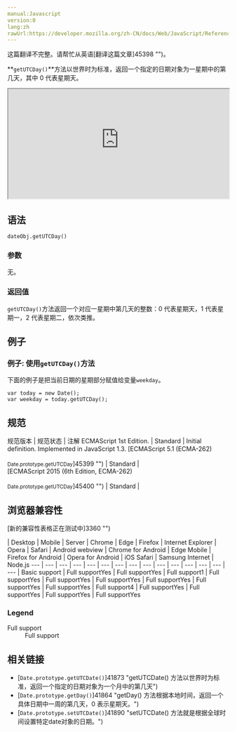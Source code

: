 ```yaml
---
manual:Javascript
version:0
lang:zh
rawUrl:https://developer.mozilla.org/zh-CN/docs/Web/JavaScript/Reference/Global_Objects/Date/getUTCDay
---
```




这篇翻译不完整。请帮忙从英语[翻译这篇文章]45398 "")。






**`getUTCDay()`**方法以世界时为标准，返回一个指定的日期对象为一星期中的第几天，其中 0 代表星期天。

<iframe src='https://interactive-examples.mdn.mozilla.net/pages/js/date-getutcday.html' width='100%' height='250'></iframe>

## 语法<a name="Syntax"></a>

```
dateObj.getUTCDay()
```

### 参数<a name="Parameters"></a>


无。


### 返回值<a name="Returns"></a>


`getUTCDay()`方法返回一个对应一星期中第几天的整数：0 代表星期天，1 代表星期一，2 代表星期二，依次类推。


## 例子<a name="Examples"></a>

### 例子: 使用`getUTCDay()`方法<a name="Example:_Using_getUTCDay"></a>


下面的例子是把当前日期的星期部分赋值给变量`weekday`。


```
var today = new Date();
var weekday = today.getUTCDay();
```

## 规范<a name="规范"></a>

规范版本 | 规范状态 | 注解 
ECMAScript 1st Edition. | Standard | Initial definition. Implemented in JavaScript 1.3. 
[ECMAScript 5.1 (ECMA-262)<br></br><small>Date.prototype.getUTCDay</small>]45399 "") | Standard |  
[ECMAScript 2015 (6th Edition, ECMA-262)<br></br><small>Date.prototype.getUTCDay</small>]45400 "") | Standard |  


## 浏览器兼容性<a name="浏览器兼容性"></a>
[新的兼容性表格正在测试中<i></i>]3360 "")

 | <abbr>Desktop<i></i></abbr> | <abbr>Mobile<i></i></abbr> | <abbr>Server<i></i></abbr> 
 | <abbr>Chrome<i></i></abbr> | <abbr>Edge<i></i></abbr> | <abbr>Firefox<i></i></abbr> | <abbr>Internet Explorer<i></i></abbr> | <abbr>Opera<i></i></abbr> | <abbr>Safari<i></i></abbr> | <abbr>Android webview<i></i></abbr> | <abbr>Chrome for Android<i></i></abbr> | <abbr>Edge Mobile<i></i></abbr> | <abbr>Firefox for Android<i></i></abbr> | <abbr>Opera for Android<i></i></abbr> | <abbr>iOS Safari<i></i></abbr> | <abbr>Samsung Internet<i></i></abbr> | <abbr>Node.js<i></i></abbr> 
 ---  |  ---  |  ---  |  ---  |  ---  |  ---  |  ---  |  ---  |  ---  |  ---  |  ---  |  ---  |  ---  |  ---  |  ---  | 
Basic support | <abbr>Full support</abbr>Yes | <abbr>Full support</abbr>Yes | <abbr>Full support</abbr>1 | <abbr>Full support</abbr>Yes | <abbr>Full support</abbr>Yes | <abbr>Full support</abbr>Yes | <abbr>Full support</abbr>Yes | <abbr>Full support</abbr>Yes | <abbr>Full support</abbr>Yes | <abbr>Full support</abbr>4 | <abbr>Full support</abbr>Yes | <abbr>Full support</abbr>Yes | <abbr>Full support</abbr>Yes | <abbr>Full support</abbr>Yes 


### Legend<a name="Legend"></a>
<dl><dt id=''><abbr>Full support</abbr></dt><dd>Full support</dd></dl>


## 相关链接<a name="See_also"></a>

* [`Date.prototype.getUTCDate()`]41873 "getUTCDate() 方法以世界时为标准，返回一个指定的日期对象为一个月中的第几天")
* [`Date.prototype.getDay()`]41864 "getDay() 方法根据本地时间，返回一个具体日期中一周的第几天，0 表示星期天。")
* [`Date.prototype.setUTCDate()`]41890 "setUTCDate() 方法就是根据全球时间设置特定date对象的日期。")



